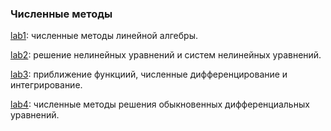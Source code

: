 ### Численные методы ###

[lab1](lab1): численные методы линейной алгебры.

[lab2](lab2): решение нелинейных уравнений и систем нелинейных уравнений.

[lab3](lab3): приближение функциий, численные дифференцирование и интегрирование.

[lab4](lab4): численные методы решения обыкновенных дифференциальных уравнений.
